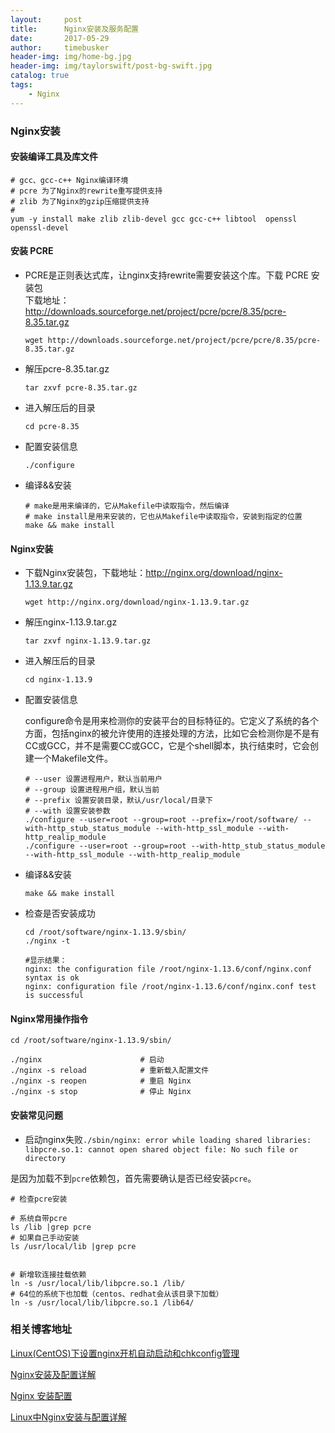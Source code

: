 ```yaml
---
layout:     post
title:      Nginx安装及服务配置
date:       2017-05-29
author:     timebusker
header-img: img/home-bg.jpg
header-img: img/taylorswift/post-bg-swift.jpg
catalog: true
tags:
    - Nginx
---
```


### Nginx安装 
#### 安装编译工具及库文件                
```
# gcc、gcc-c++ Nginx编译环境
# pcre 为了Nginx的rewrite重写提供支持
# zlib 为了Nginx的gzip压缩提供支持
# 
yum -y install make zlib zlib-devel gcc gcc-c++ libtool  openssl openssl-devel
```  

#### 安装 PCRE         
+ PCRE是正则表达式库，让nginx支持rewrite需要安装这个库。下载 PCRE 安装包   
  下载地址： http://downloads.sourceforge.net/project/pcre/pcre/8.35/pcre-8.35.tar.gz
  ```  
  wget http://downloads.sourceforge.net/project/pcre/pcre/8.35/pcre-8.35.tar.gz
  ``` 
+ 解压pcre-8.35.tar.gz 
  ```
  tar zxvf pcre-8.35.tar.gz
  ```	   
+ 进入解压后的目录 
  ```
  cd pcre-8.35  
  ```	   	  
+ 配置安装信息
  ```
  ./configure  
  ```	   
+ 编译&&安装
  ```
  # make是用来编译的，它从Makefile中读取指令，然后编译
  # make install是用来安装的，它也从Makefile中读取指令，安装到指定的位置
  make && make install
  ```   

#### Nginx安装                     
+ 下载Nginx安装包，下载地址：http://nginx.org/download/nginx-1.13.9.tar.gz
  ```  
  wget http://nginx.org/download/nginx-1.13.9.tar.gz
  ``` 
+ 解压nginx-1.13.9.tar.gz  

  ```
  tar zxvf nginx-1.13.9.tar.gz 
  ```
  
+ 进入解压后的目录 

  ```
  cd nginx-1.13.9  
  ```	   	  
  
+ 配置安装信息  

  configure命令是用来检测你的安装平台的目标特征的。它定义了系统的各个方面，包括nginx的被允许使用的连接处理的方法，比如它会检测你是不是有CC或GCC，并不是需要CC或GCC，它是个shell脚本，执行结束时，它会创建一个Makefile文件。
  
  ```
  # --user 设置进程用户，默认当前用户
  # --group 设置进程用户组，默认当前
  # --prefix 设置安装目录，默认/usr/local/目录下
  # --with 设置安装参数 
  ./configure --user=root --group=root --prefix=/root/software/ --with-http_stub_status_module --with-http_ssl_module --with-http_realip_module
  ./configure --user=root --group=root --with-http_stub_status_module --with-http_ssl_module --with-http_realip_module
  ```	
  
+ 编译&&安装

  ```
  make && make install
  ``` 
  
+ 检查是否安装成功

  ```
  cd /root/software/nginx-1.13.9/sbin/
  ./nginx -t 
  
  #显示结果：
  nginx: the configuration file /root/nginx-1.13.6/conf/nginx.conf syntax is ok
  nginx: configuration file /root/nginx-1.13.6/conf/nginx.conf test is successful
  ``` 

#### Nginx常用操作指令
                
```
cd /root/software/nginx-1.13.9/sbin/

./nginx                      # 启动
./nginx -s reload            # 重新载入配置文件
./nginx -s reopen            # 重启 Nginx
./nginx -s stop              # 停止 Nginx
```	

#### 安装常见问题

- 启动nginx失败`./sbin/nginx: error while loading shared libraries: libpcre.so.1: cannot open shared object file: No such file or directory`

是因为加载不到`pcre`依赖包，首先需要确认是否已经安装`pcre`。

```
# 检查pcre安装

# 系统自带pcre
ls /lib |grep pcre
# 如果自己手动安装
ls /usr/local/lib |grep pcre


# 新增软连接挂载依赖
ln -s /usr/local/lib/libpcre.so.1 /lib/
# 64位的系统下也加载（centos、redhat会从该目录下加载）
ln -s /usr/local/lib/libpcre.so.1 /lib64/
```

### 相关博客地址

[Linux(CentOS)下设置nginx开机自动启动和chkconfig管理](http://blog.csdn.net/u013870094/article/details/52463026)  
   
[Nginx安装及配置详解](https://www.cnblogs.com/zhouxinfei/p/7862285.html)	  
  	  	   	   
[Nginx 安装配置](http://www.runoob.com/linux/nginx-install-setup.html)	  
  	  
[Linux中Nginx安装与配置详解](https://www.linuxidc.com/Linux/2016-08/134110.htm)   



